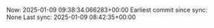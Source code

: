 Now: 2025-01-09 09:38:34.066283+00:00 Earliest commit since sync: None Last sync: 2025-01-09 08:42:35+00:00
